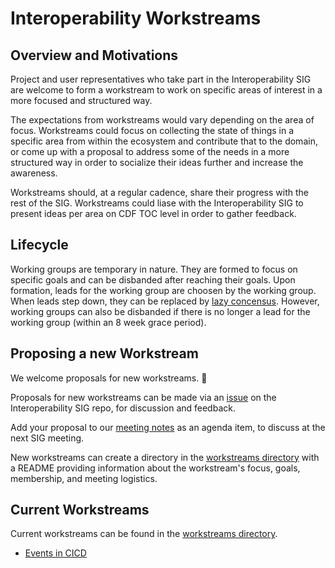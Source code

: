 # Interoperability Workstreams

## Overview and Motivations

Project and user representatives who take part in the Interoperability SIG are welcome to form a workstream to work on specific areas of interest in a more focused and structured way. 

The expectations from workstreams would vary depending on the area of focus. Workstreams could focus on collecting the state of things in a specific area from within the ecosystem and contribute that to the domain, or come up with a proposal to address some of the needs in a more structured way in order to socialize their ideas further and increase the awareness.

Workstreams should, at a regular cadence, share their progress with the rest of the SIG. Workstreams could liase with the Interoperability SIG to present ideas per area on CDF TOC level in order to gather feedback.

## Lifecycle

Working groups are temporary in nature. They are formed to focus on specific goals and can be disbanded after reaching their goals. Upon formation, leads for the working group are choosen by the working group. When leads step down, they can be replaced by [lazy concensus](https://wiki.openoffice.org/wiki/Documentation/FAQ/ProjectLevel/CommunityQuestions/What_is_%22Lazy_Consensus%22%3F). However, working groups can also be disbanded if there is no longer a lead for the working group (within an 8 week grace period).

## Proposing a new Workstream

We welcome proposals for new workstreams. 🎉

Proposals for new workstreams can be made via an [issue](https://github.com/cdfoundation/sig-interoperability/issues) on the Interoperability SIG repo, for discussion and feedback. 

Add your proposal to our [meeting notes](https://hackmd.io/@cdf-sig-interoperability/ry3TTB5DL) as an agenda item, to discuss at the next SIG meeting. 

New workstreams can create a directory in the [workstreams directory](../workstreams/) with a README providing information about the workstream's focus, goals, membership, and meeting logistics.  


## Current Workstreams

Current workstreams can be found in the [workstreams directory](../workstreams/).

* [Events in CICD](../workstreams/events_in_cicd/)
